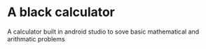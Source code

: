 # A black calculator
A calculator built in android studio to sove basic mathematical and arithmatic problems
